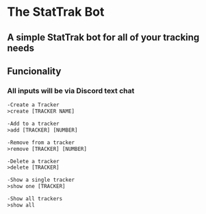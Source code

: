# The StatTrak Bot

## A simple StatTrak bot for all of your tracking needs

## Funcionality

### All inputs will be via Discord text chat

```txt
-Create a Tracker
>create [TRACKER NAME]

-Add to a tracker
>add [TRACKER] [NUMBER]

-Remove from a tracker
>remove [TRACKER] [NUMBER]

-Delete a tracker
>delete [TRACKER]

-Show a single tracker
>show one [TRACKER]

-Show all trackers
>show all
```
